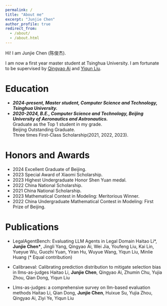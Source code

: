```yaml
---
permalink: /
title: "About me"
excerpt: "Junjie Chen"
author_profile: true
redirect_from: 
  - /about/
  - /about.html
---
```

Hi! I am Junjie Chen (陈俊杰). 

I am now a first year master student at Tsinghua University.  I am fortunate to be supervised by [Qingyao Ai](http://www.thuir.cn/group/~aiqy/) and [Yiqun Liu](http://www.thuir.cn/group/~YQLiu/).


Education
======
* ***2024-present, Master student, Computer Science and Technology, Tsinghua University.***
* ***2020-2024, B.E., Computer Science and Technology, Beijing University of Aeronautics and Astronautics.*** \
  Graduate as the Top 1 student in my grade. \
  Beijing Outstanding Graduate.\
  Three times First-Class Scholarship(2021, 2022, 2023).

Honors and Awards
======
* 2024 Excellent Graduate of Beijing.
* 2023 Special Award of Xiaomi Scholarship.
* 2023 Highest Undergraduate Honor Shen Yuan medal.
* 2022 China National Scholarship.
* 2021 China National Scholarship.
* 2023 Mathematical Contest in Modeling: Meritorious Winner.
* 2022 China Undergraduate Mathematical Contest in Modeling: First Prize of Beijing.


Publications
======
* LegalAgentBench: Evaluating LLM Agents in Legal Domain
Haitao Li*, **Junjie Chen\***, Jingli Yang, Qingyao Ai, Wei Jia, Youfeng Liu, Kai Lin, Yueyue Wu, Guozhi Yuan, Yiran Hu, Wuyue Wang, Yiqun Liu, Minlie Huang (* Equal contribution)

* Calibraeval: Calibrating prediction distribution to mitigate selection bias in llms-as-judges
Haitao Li, **Junjie Chen**, Qingyao Ai, Zhumin Chu, Yujia Zhou, Qian Dong, Yiqun Liu

* Llms-as-judges: a comprehensive survey on llm-based evaluation methods
Haitao Li, Qian Dong, **Junjie Chen**, Huixue Su, Yujia Zhou, Qingyao Ai, Ziyi Ye, Yiqun Liu

